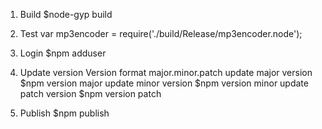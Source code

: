 1. Build
$node-gyp build

2. Test
var mp3encoder = require('./build/Release/mp3encoder.node');

3. Login 
$npm adduser

4. Update version
Version format major.minor.patch
update major version
$npm version major
update minor version
$npm version minor
update patch version
$npm version patch

5. Publish
$npm publish

